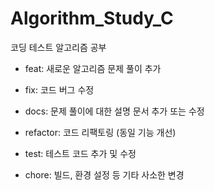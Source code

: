 # Algorithm_Study_C

코딩 테스트 알고리즘 공부

- feat: 새로운 알고리즘 문제 풀이 추가

- fix: 코드 버그 수정

- docs: 문제 풀이에 대한 설명 문서 추가 또는 수정

- refactor: 코드 리팩토링 (동일 기능 개선)

- test: 테스트 코드 추가 및 수정

- chore: 빌드, 환경 설정 등 기타 사소한 변경
